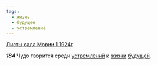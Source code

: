 ```yaml
---
tags:
  - жизнь
  - будущее
  - устремление
---
```


[Листы сада Мории 1 1924г](https://127.0.0.1:4002/agni/1924)

___184___
Чудо творится среди [устремлений](../../../tags/#устремление) к [жизни](../../../tags/#жизнь) [будущей](../../../tags/#будущее).   


